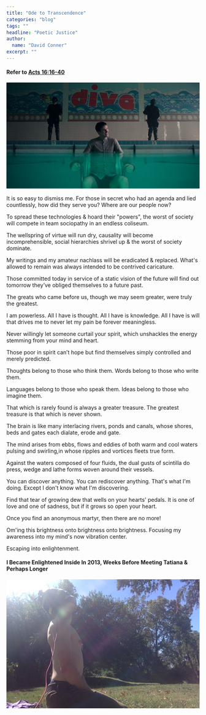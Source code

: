 ```yaml
---
title: "Ode to Transcendence"
categories: "blog"
tags: ""
headline: "Poetic Justice"
author:
  name: "David Conner"
excerpt: ""
---
```


#### Refer to [Acts 16:16-40](https://www.biblegateway.com/passage/?search=Acts%2016%3A16-40)

![Hey Look It's That Guy](/img/posts/2017-10-01-ode-to-transcendence/xmen-legion-pool.png)

It is so easy to dismiss me. For those in secret who had an agenda and
lied countlessly, how did they serve you? Where are our people now?

To spread these technologies & hoard their "powers", the worst of
society will compete in team sociopathy in an endless coliseum.

The wellspring of virtue will run dry, causality will become
incomprehensible, social hierarchies shrivel up & the worst of society
dominate.

My writings and my amateur nachlass will be eradicated & replaced.
What's allowed to remain was always intended to be contrived
caricature.

Those committed today in service of a static vision of the future will
find out tomorrow they’ve obliged themselves to a future past.

The greats who came before us, though we may seem greater, were truly
the greatest.

I am powerless. All I have is thought. All I have is knowledge. All I
have is will that drives me to never let my pain be forever
meaningless.

Never willingly let someone curtail your spirit, which unshackles the
energy stemming from your mind and heart.

Those poor in spirit can’t hope but find themselves simply controlled
and merely predicted.

Thoughts belong to those who think them. Words belong to those who
write them.

Languages belong to those who speak them. Ideas belong to those who
imagine them.

That which is rarely found is always a greater treasure. The greatest
treasure is that which is never shown.

The brain is like many interlacing rivers, ponds and canals, whose
shores, beds and gates each dialate, erode and gate.

The mind arises from ebbs, flows and eddies of both warm and cool
waters pulsing and swirling,in whose ripples and vortices fleets true
form.

Against the waters composed of four fluids, the dual gusts of
scintilla do press, wedge and lathe forms woven around their vessels.

You can discover anything. You can rediscover anything. That's what
I'm doing. Except I don't know what I'm discovering.

Find that tear of growing dew that wells on your hearts' pedals.  It
is one of love and one of sadness, but if it grows so open your heart.

Once you find an anonymous martyr, then there are no more!

Om'ing this brightness onto brightness onto brightness. Focusing my
awareness into my mind's now vibration center.

Escaping into enlightenment.

#### I Became Enlightened Inside In 2013, Weeks Before Meeting Tatiana & Perhaps Longer

![Meditation](/img/posts/2017-10-01-ode-to-transcendence/meditation.jpg)

